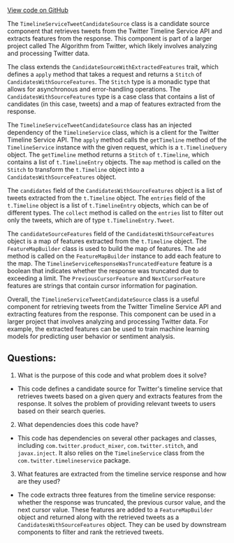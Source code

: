 [View code on GitHub](https://github.com/misbahsy/the-algorithm/product-mixer/component-library/src/main/scala/com/twitter/product_mixer/component_library/candidate_source/timeline_service/TimelineServiceTweetCandidateSource.scala)

The `TimelineServiceTweetCandidateSource` class is a candidate source component that retrieves tweets from the Twitter Timeline Service API and extracts features from the response. This component is part of a larger project called The Algorithm from Twitter, which likely involves analyzing and processing Twitter data.

The class extends the `CandidateSourceWithExtractedFeatures` trait, which defines a `apply` method that takes a request and returns a `Stitch` of `CandidatesWithSourceFeatures`. The `Stitch` type is a monadic type that allows for asynchronous and error-handling operations. The `CandidatesWithSourceFeatures` type is a case class that contains a list of candidates (in this case, tweets) and a map of features extracted from the response.

The `TimelineServiceTweetCandidateSource` class has an injected dependency of the `TimelineService` class, which is a client for the Twitter Timeline Service API. The `apply` method calls the `getTimeline` method of the `TimelineService` instance with the given request, which is a `t.TimelineQuery` object. The `getTimeline` method returns a `Stitch` of `t.Timeline`, which contains a list of `t.TimelineEntry` objects. The `map` method is called on the `Stitch` to transform the `t.Timeline` object into a `CandidatesWithSourceFeatures` object.

The `candidates` field of the `CandidatesWithSourceFeatures` object is a list of tweets extracted from the `t.Timeline` object. The `entries` field of the `t.Timeline` object is a list of `t.TimelineEntry` objects, which can be of different types. The `collect` method is called on the `entries` list to filter out only the tweets, which are of type `t.TimelineEntry.Tweet`.

The `candidateSourceFeatures` field of the `CandidatesWithSourceFeatures` object is a map of features extracted from the `t.Timeline` object. The `FeatureMapBuilder` class is used to build the map of features. The `add` method is called on the `FeatureMapBuilder` instance to add each feature to the map. The `TimelineServiceResponseWasTruncatedFeature` feature is a boolean that indicates whether the response was truncated due to exceeding a limit. The `PreviousCursorFeature` and `NextCursorFeature` features are strings that contain cursor information for pagination.

Overall, the `TimelineServiceTweetCandidateSource` class is a useful component for retrieving tweets from the Twitter Timeline Service API and extracting features from the response. This component can be used in a larger project that involves analyzing and processing Twitter data. For example, the extracted features can be used to train machine learning models for predicting user behavior or sentiment analysis.
## Questions: 
 1. What is the purpose of this code and what problem does it solve?
- This code defines a candidate source for Twitter's timeline service that retrieves tweets based on a given query and extracts features from the response. It solves the problem of providing relevant tweets to users based on their search queries.

2. What dependencies does this code have?
- This code has dependencies on several other packages and classes, including `com.twitter.product_mixer`, `com.twitter.stitch`, and `javax.inject`. It also relies on the `TimelineService` class from the `com.twitter.timelineservice` package.

3. What features are extracted from the timeline service response and how are they used?
- The code extracts three features from the timeline service response: whether the response was truncated, the previous cursor value, and the next cursor value. These features are added to a `FeatureMapBuilder` object and returned along with the retrieved tweets as a `CandidatesWithSourceFeatures` object. They can be used by downstream components to filter and rank the retrieved tweets.